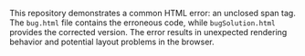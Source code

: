 This repository demonstrates a common HTML error: an unclosed span tag. The `bug.html` file contains the erroneous code, while `bugSolution.html` provides the corrected version.  The error results in unexpected rendering behavior and potential layout problems in the browser.